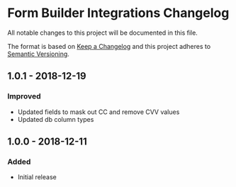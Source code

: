 # Form Builder Integrations Changelog

All notable changes to this project will be documented in this file.

The format is based on [Keep a Changelog](http://keepachangelog.com/) and this project adheres to [Semantic Versioning](http://semver.org/).

## 1.0.1 - 2018-12-19
### Improved
- Updated fields to mask out CC and remove CVV values
- Updated db column types

## 1.0.0 - 2018-12-11
### Added
- Initial release
